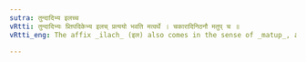 ```yaml
---
sutra: तुन्दादिभ्य इलच्च
vRtti: तुन्दादिभ्यः प्र्तिपदिकेभ्य इलच् प्रत्ययो भवति मत्वर्थे । चकारादिनिठनौ मतुप् च ॥
vRtti_eng: The affix _ilach_ (इल) also comes in the sense of _matup_, after the nominal-stems _tunda_ &c.

---
```

